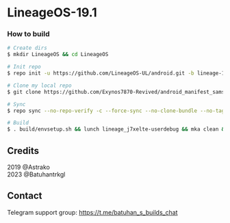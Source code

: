 # LineageOS-19.1

### How to build ###

```bash
# Create dirs
$ mkdir LineageOS && cd LineageOS

# Init repo
$ repo init -u https://github.com/LineageOS-UL/android.git -b lineage-19.1

# Clone my local repo
$ git clone https://github.com/Exynos7870-Revived/android_manifest_samsung_j7xelte.git -b LineageOS-19.1 .repo/local_manifests

# Sync
$ repo sync --no-repo-verify -c --force-sync --no-clone-bundle --no-tags --optimized-fetch --prune -j`nproc`

# Build
$ . build/envsetup.sh && lunch lineage_j7xelte-userdebug && mka clean && mka api-stubs-docs && mka hiddenapi-lists-docs && mka system-api-stubs-docs && mka test-api-stubs-docs && mka bacon -j`nproc`
```

## Credits
2019 @Astrako<br>
2023 @Batuhantrkgl

## Contact
Telegram support group: https://t.me/batuhan_s_builds_chat
